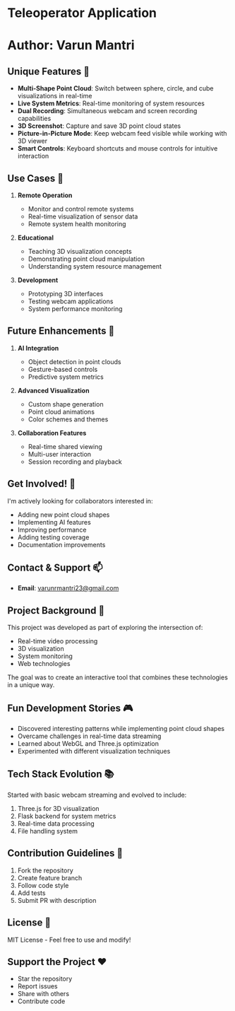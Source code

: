 # Teleoperator Application

# Author: Varun Mantri

## Unique Features 🚀

-   **Multi-Shape Point Cloud**: Switch between sphere, circle, and cube visualizations in real-time
-   **Live System Metrics**: Real-time monitoring of system resources
-   **Dual Recording**: Simultaneous webcam and screen recording capabilities
-   **3D Screenshot**: Capture and save 3D point cloud states
-   **Picture-in-Picture Mode**: Keep webcam feed visible while working with 3D viewer
-   **Smart Controls**: Keyboard shortcuts and mouse controls for intuitive interaction

## Use Cases 🎯

1. **Remote Operation**

    - Monitor and control remote systems
    - Real-time visualization of sensor data
    - Remote system health monitoring

2. **Educational**

    - Teaching 3D visualization concepts
    - Demonstrating point cloud manipulation
    - Understanding system resource management

3. **Development**
    - Prototyping 3D interfaces
    - Testing webcam applications
    - System performance monitoring

## Future Enhancements 🔮

1. **AI Integration**

    - Object detection in point clouds
    - Gesture-based controls
    - Predictive system metrics

2. **Advanced Visualization**

    - Custom shape generation
    - Point cloud animations
    - Color schemes and themes

3. **Collaboration Features**
    - Real-time shared viewing
    - Multi-user interaction
    - Session recording and playback

## Get Involved! 🤝

I'm actively looking for collaborators interested in:

-   Adding new point cloud shapes
-   Implementing AI features
-   Improving performance
-   Adding testing coverage
-   Documentation improvements

## Contact & Support 📫

-   **Email**: varunrmantri23@gmail.com

## Project Background 🌟

This project was developed as part of exploring the intersection of:

-   Real-time video processing
-   3D visualization
-   System monitoring
-   Web technologies

The goal was to create an interactive tool that combines these technologies in a unique way.

## Fun Development Stories 🎮

-   Discovered interesting patterns while implementing point cloud shapes
-   Overcame challenges in real-time data streaming
-   Learned about WebGL and Three.js optimization
-   Experimented with different visualization techniques

## Tech Stack Evolution 📚

Started with basic webcam streaming and evolved to include:

1. Three.js for 3D visualization
2. Flask backend for system metrics
3. Real-time data processing
4. File handling system

## Contribution Guidelines 📝

1. Fork the repository
2. Create feature branch
3. Follow code style
4. Add tests
5. Submit PR with description

## License 📄

MIT License - Feel free to use and modify!

## Support the Project ❤️

-   Star the repository
-   Report issues
-   Share with others
-   Contribute code

